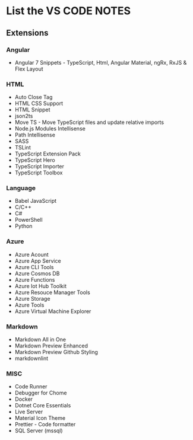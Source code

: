 # List the VS CODE NOTES

## Extensions

### Angular

* Angular 7 Snippets - TypeScript, Html, Angular Material, ngRx, RxJS & Flex Layout

### HTML

* Auto Close Tag
* HTML CSS Support
* HTML Snippet
* json2ts
* Move TS - Move TypeScript files and update relative imports
* Node.js Modules Intellisense
* Path Intellisense
* SASS
* TSLint
* TypeScript Extension Pack
* TypeScript Hero
* TypeScript Importer
* TypeScript Toolbox

### Language

* Babel JavaScript
* C/C++
* C#
* PowerShell
* Python

### Azure

* Azure Acount
* Azure App Service
* Azure CLI Tools
* Azure Cosmos DB
* Azure Functions
* Azure Iot Hub Toolkit
* Azure Resouce Manager Tools
* Azure Storage
* Azure Tools
* Azure Virtual Machine Explorer

### Markdown

* Markdown All in One
* Markdown Preview Enhanced
* Markdown Preview Github Styling
* markdownlint

### MISC

* Code Runner
* Debugger for Chome
* Docker
* Dotnet Core Essentials
* Live Server
* Material Icon Theme
* Prettier - Code formatter
* SQL Server (mssql)
